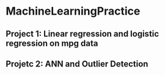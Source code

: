 # MachineLearningPractice

## Project 1: Linear regression and logistic regression on mpg data

## Projetc 2: ANN and Outlier Detection



